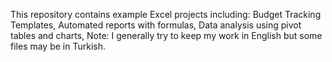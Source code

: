 This repository contains example Excel projects including:
Budget Tracking Templates,
Automated reports with formulas,
Data analysis using pivot tables and charts,
Note: I generally try to keep my work in English but some files may be in Turkish.
